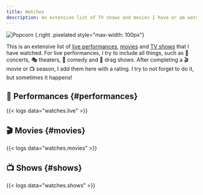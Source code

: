 ```yaml
---
title: Watches
description: An extensive list of TV shows and movies I have or am watching right now.
---
```


![](https://media.hacdias.com/2021-02-01-popcorn.gif "Popcorn")
{.right .pixelated style="max-width: 100px"}

This is an extensive list of [live performances](#performances), [movies](#movies) and [TV shows](#shows) that I have watched. For live performances, I try to include all things, such as 🎤 concerts, 🎭 theaters, 🤣 comedy and 👑 drag shows. After completing a 🎬 movie or 📺 season, I add them here with a rating. I try to not forget to do it, but sometimes it happens!

<!--more-->

## 🎤 Performances {#performances}

{{< logs data="watches.live" >}}

## 🎬 Movies {#movies}

{{< logs data="watches.movies" >}}

## 📺 Shows {#shows}

{{< logs data="watches.shows" >}}
